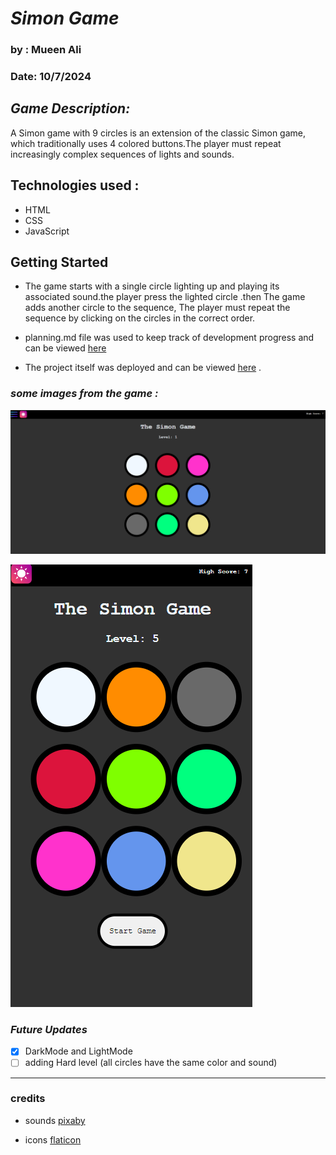 # **_Simon Game_**

### by : Mueen Ali

### Date: 10/7/2024

## **_Game Description:_**

A Simon game with 9 circles is an extension of the classic Simon game, which traditionally uses 4 colored buttons.The player must repeat increasingly complex sequences of lights and sounds.

## **Technologies used :**

- HTML
- CSS
- JavaScript

## Getting Started

- The game starts with a single circle lighting up and playing its associated sound.the player press the lighted circle .then The game adds another circle to the sequence, The player must repeat the sequence by clicking on the circles in the correct order.

* planning.md file was used to keep track of development progress and can be viewed [here](https://github.com/VinsintQ/simon-game/blob/main/planning.md)

- The project itself was deployed and can be viewed [here](https://vinsintq.github.io/simon-game/) .

### **_some images from the game :_**

![ game on desktop](images/inGame1.png)

![ game on mobile](images/Mobile.png)

### **_Future Updates_**

- [x] DarkMode and LightMode
- [ ] adding Hard level (all circles have the same color and sound)

---

### credits

- sounds [pixaby](https://pixabay.com/sound-effects/search/short/)

* icons [flaticon](https://www.flaticon.com/free-icons/menu)

